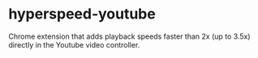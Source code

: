 # hyperspeed-youtube
Chrome extension that adds playback speeds faster than 2x (up to 3.5x) directly in the Youtube video controller.

